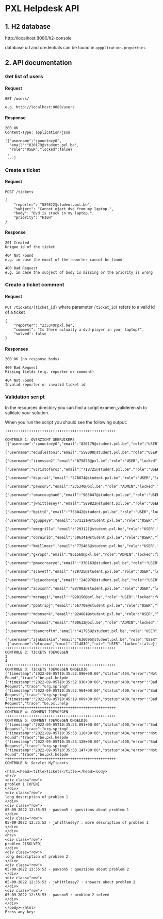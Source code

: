 # PXL Helpdesk API

## 1. H2 database

http://localhost:8080/h2-console

database url and credentials can be found in `appplication.properties`.

## 2. API documentation

### Get list of users

#### Request

`GET /users/`

    e.g. http://localhost:8080/users


#### Response

    200 OK
    Content-Type: application/json

    [{"username":"spountney0",
      "email":"820179@student.pxl.be",
      "role":"USER","locked":false}
     ,
     ...]

### Create a ticket

#### Request

`POST /tickets`

    {
        "reporter": "589822@student.pxl.be",
        "subject": "Cannot eject dvd from my laptop.",
        "body": "Dvd is stuck in my laptop.",
        "priority": "HIGH"
    }


#### Response

    201 Created
    Unique id of the ticket

    404 Not Found
    e.g. in case the email of the reporter cannot be found

    400 Bad Request
    e.g. in case the subject of body is missing or the priority is wrong
    

### Create a ticket comment

#### Request
`PUT /tickets/{ticket_id}`
where parameter `{ticket_id}` refers to a valid id of a ticket

    {
        "reporter": "235340@pxl.be",
        "comment": "Is there actually a dvd-player in your laptop?",
        "solved": false
    }

#### Responses

    200 OK (no response body)
    
    400 Bad Request
    Missing fields (e.g. reporter or comment)

    404 Not Found
    Invalid reporter or invalid ticket id

### Validation script 

In the resources directory you can find a script examen_valideren.sh to validate
your solution.

When you run the script you should see the following output:

    +++++++++++++++++++++++++++++++++++++++++++++++++++
    
    CONTROLE 1: OVERZICHT GEBRUIKERS
    [{"username":"spountney0","email":"820179@student.pxl.be","role":"USER","locked":false},
     {"username":"edudleston1","email":"558008@student.pxl.be","role":"USER","locked":false},
     {"username":"iimesson2","email":"875878@pxl.be","role":"USER","locked":false},
     {"username":"vcristofaro3","email":"718725@student.pxl.be","role":"USER","locked":false},
     {"username":"dspira4","email":"378874@student.pxl.be","role":"USER","locked":false},
     {"username":"pawson5","email":"235340@pxl.be","role":"ADMIN","locked":false},
     {"username":"cmaccoughan6","email":"985847@student.pxl.be","role":"USER","locked":false},
     {"username":"jwhittlesey7","email":"589822@student.pxl.be","role":"USER","locked":false},
     {"username":"bpitt8","email":"753042@student.pxl.be","role":"USER","locked":false},
     {"username":"gguppey9","email":"571121@student.pxl.be","role":"USER","locked":false},
     {"username":"emcgrilla","email":"293121@student.pxl.be","role":"USER","locked":false},
     {"username":"odreinib","email":"506341@student.pxl.be","role":"USER","locked":false},
     {"username":"kmillmoec","email":"775466@student.pxl.be","role":"USER","locked":false},
     {"username":"gkropd","email":"861568@pxl.be","role":"ADMIN","locked":false},
     {"username":"pmaccroarye","email":"370163@student.pxl.be","role":"USER","locked":false},
     {"username":"scavetf","email":"729725@student.pxl.be","role":"USER","locked":false},
     {"username":"lgiacobonig","email":"248976@student.pxl.be","role":"USER","locked":false},
     {"username":"acoxonh","email":"887902@student.pxl.be","role":"USER","locked":false},
     {"username":"mcraggi","email":"928156@pxl.be","role":"USER","locked":false},
     {"username":"pbatripj","email":"567708@student.pxl.be","role":"USER","locked":false},
     {"username":"mdonsonk","email":"924681@student.pxl.be","role":"USER","locked":false},
     {"username":"veasuml","email":"400632@pxl.be","role":"ADMIN","locked":false},
     {"username":"tbancroftm","email":"417959@student.pxl.be","role":"USER","locked":true},
     {"username":"zjakubskin","email":"636095@student.pxl.be","role":"USER","locked":false},
     {"username":"wloramo","email":"714839","role":"USER","locked":false}]
    +++++++++++++++++++++++++++++++++++++++++++++++++++
    CONTROLE 2: TICKETS TOEVOEGEN
    3
    4
    +++++++++++++++++++++++++++++++++++++++++++++++++++
    CONTROLE 3: TICKETS TOEVOEGEN ONGELDIG
    {"timestamp":"2022-09-05T10:35:52.896+00:00","status":404,"error":"Not Found","trace":"be.pxl.helpde
    {"timestamp":"2022-09-05T10:35:52.938+00:00","status":400,"error":"Bad Request","trace":"org.springf
    {"timestamp":"2022-09-05T10:35:52.964+00:00","status":400,"error":"Bad Request","trace":"org.springf
    {"timestamp":"2022-09-05T10:45:19.009+00:00","status":400,"error":"Bad Request","trace":"be.pxl.help
    +++++++++++++++++++++++++++++++++++++++++++++++++++
    CONTROLE 4: COMMENT TOEVOEGEN
    +++++++++++++++++++++++++++++++++++++++++++++++++++
    CONTROLE 5: COMMENT TOEVOEGEN ONGELDIG
    {"timestamp":"2022-09-05T10:35:53.091+00:00","status":400,"error":"Bad Request","trace":"org.springf
    {"timestamp":"2022-09-05T10:35:53.110+00:00","status":404,"error":"Not Found","trace":"be.pxl.helpde
    {"timestamp":"2022-09-05T10:35:53.128+00:00","status":400,"error":"Bad Request","trace":"org.springf
    {"timestamp":"2022-09-05T10:35:53.147+00:00","status":404,"error":"Not Found","trace":"be.pxl.helpde
    +++++++++++++++++++++++++++++++++++++++++++++++++++
    CONTROLE 6: Servlet MyTickets
    
    <html><head><title>Tickets</title></head><body>
    <hr/>
    <div class="row">
    problem 1 [OPEN]
    </div>
    <div class="row">
    long description of problem 1
    </div>
    <div class="row">
    05-09-2022 12:35:53 - pawson5 : questions about problem 1
    </div>
    <div class="row">
    05-09-2022 12:35:52 - jwhittlesey7 : more description of problem 1
    </div>
    </div>
    <hr/>
    <div class="row">
    problem 2[SOLVED]
    </div>
    <div class="row">
    long description of problem 2
    </div>
    <div class="row">
    05-09-2022 12:35:53 - pawson5 : questions about problem 2
    </div>
    <div class="row">
    05-09-2022 12:35:53 - jwhittlesey7 : answers about problem 2
    </div>
    <div class="row">
    05-09-2022 12:35:53 - pawson5 : problem 2 solved
    </div>
    </div>
    </body></html>
    Press any key:
